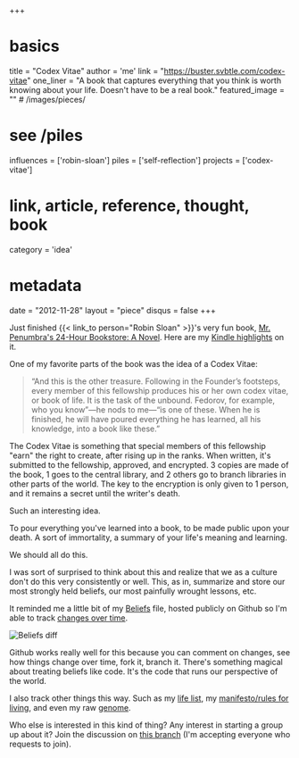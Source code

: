 +++
# basics
title     		 = "Codex Vitae"
author    		 = 'me'
link      		 = "https://buster.svbtle.com/codex-vitae"
one_liner 		 = "A book that captures everything that you think is worth knowing about your life. Doesn't have to be a real book."
featured_image = "" # /images/pieces/

# see /piles
influences		 = ['robin-sloan']
piles     		 = ['self-reflection']
projects			 = ['codex-vitae']

# link, article, reference, thought, book
category  		 = 'idea' 

# metadata
date      		 = "2012-11-28"
layout    		 = "piece"
disqus    		 = false
+++

Just finished {{< link_to person="Robin Sloan" >}}'s very fun book, [Mr. Penumbra's 24-Hour Bookstore: A Novel](http://www.amazon.com/gp/product/B008FPOIT6/ref=as_li_ss_tl?ie=UTF8&camp=1789&creative=390957&creativeASIN=B008FPOIT6&linkCode=as2&tag=mockerybird). Here are my [Kindle highlights](https://kindle.amazon.com/your_highlights_and_notes/B008FPOIT6) on it.

One of my favorite parts of the book was the idea of a Codex Vitae:

> “And this is the other treasure. Following in the Founder’s footsteps, every member of this fellowship produces his or her own codex vitae, or book of life. It is the task of the unbound. Fedorov, for example, who you know”—he nods to me—“is one of these. When he is finished, he will have poured everything he has learned, all his knowledge, into a book like these.”

The Codex Vitae is something that special members of this fellowship "earn" the right to create, after rising up in the ranks. When written, it's submitted to the fellowship, approved, and encrypted. 3 copies are made of the book, 1 goes to the central library, and 2 others go to branch libraries in other parts of the world. The key to the encryption is only given to 1 person, and it remains a secret until the writer's death.

Such an interesting idea.

To pour everything you've learned into a book, to be made public upon your death. A sort of immortality, a summary of your life's meaning and learning.

We should all do this.

I was sort of surprised to think about this and realize that we as a culture don't do this very consistently or well. This, as in, summarize and store our most strongly held beliefs, our most painfully wrought lessons, etc.

It reminded me a little bit of my [Beliefs](https://github.com/busterbenson/public/blob/master/Beliefs.md) file, hosted publicly on Github so I'm able to track [changes over time](https://github.com/busterbenson/public/commit/c2df95a71f723e330c58c908a4f3fc2e8e911418).

![Beliefs diff](https://24.media.tumblr.com/tumblr_me8mitAhaQ1qzn9hdo1_1280.png)

Github works really well for this because you can comment on changes, see how things change over time, fork it, branch it. There's something magical about treating beliefs like code. It's the code that runs our perspective of the world.

I also track other things this way. Such as my [life list](https://github.com/busterbenson/public/blob/master/LifeList.md), my [manifesto/rules for living](https://github.com/busterbenson/public/blob/master/Manifesto.md), and even my raw [genome](https://github.com/busterbenson/public/blob/master/Genome.txt).

Who else is interested in this kind of thing? Any interest in starting a group up about it? Join the discussion on [this branch](http://branch.com/b/what-would-you-write-in-your-codex-vitae) (I'm accepting everyone who requests to join).
